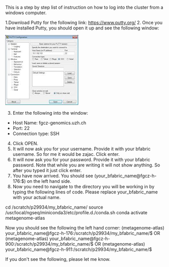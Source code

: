 This is a step by step list of instruction on how to log into the cluster from a windows computer.

1.Download Putty for the following link: https://www.putty.org/
2. Once you have installed Putty, you should open it up and see the following window:

![Putty](Putty_picture.jpeg)

3. Enter the following into the window:

- Host Name: fgcz-genomics.uzh.ch
- Port: 22
- Connection type: SSH

4. Click OPEN.
5. It will now ask you for your username. Provide it with your bfabric username. So for me it would be zajac. Click enter.
6. It will now ask you for your password. Provide it with your bfabric password. Note that while you are writing it will not show anything. So after you typed it just click enter.
7. You have now arrived. You should see (your_bfabric_name@fgcz-h-176:$) on the left hand side.
8. Now you need to navigate to the directory you will be working in by typing the following lines of code. Please replace your_bfabric_name with your actual name.

cd /scratch/p29934/my_bfabric_name/
source /usr/local/ngseq/miniconda3/etc/profile.d./conda.sh
conda activate metagenome-atlas

Now you should see the following the left hand corner:
(metagenome-atlas) your_bfabric_name@fgcz-h-176:/scratch/p29934/my_bfabric_name/$ 
OR 
(metagenome-atlas) your_bfabric_name@fgcz-h-900:/scratch/p29934/my_bfabric_name/$ 
OR 
(metagenome-atlas) your_bfabric_name@fgcz-h-911:/scratch/p29934/my_bfabric_name/$

If you don't see the following, please let me know.

